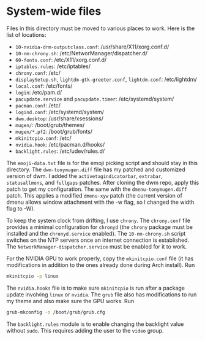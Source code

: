 # System-wide files

Files in this directory must be moved to various places to work. Here is the list of locations:

- `10-nvidia-drm-outputclass.conf`: /usr/share/X11/xorg.conf.d/
- `10-nm-chrony.sh`: /etc/NetworManager/dispatcher.d/
- `60-fonts.conf`: /etc/X11/xorg.conf.d/
- `iptables.rules`: /etc/iptables/
- `chrony.conf`: /etc/
- `displaySetup.sh`, `lightdm-gtk-greeter.conf`, `lightdm.conf`: /etc/lightdm/
- `local.conf`: /etc/fonts/
- `login`: /etc/pam.d/
- `pacupdate.service` and `pacupdate.timer`: /etc/systemd/system/
- `pacman.conf`: /etc/
- `logind.conf`: /etc/systemd/system/
- `dwm.desktop`: /usr/share/xsessions/
- `mugen/`: /boot/grub/themes/
- `mugen/*.pf2`: /boot/grub/fonts/
- `mkinitcpio.conf`: /etc/
- `nvidia.hook`: /etc/pacman.d/hooks/
- `backlight.rules`: /etc/udev/rules.d/

 The `emoji-data.txt` file is for the emoji picking script and should stay in this directory. The `dwm-tonymugen.diff` file has my patched and customized version of dwm. I added the `activetagindicatorbar`, `extrabar`, `statusallmons`, and `fullgaps` patches. After cloning the dwm repo, apply this patch to get my configuration. The same with the `dmenu-tonymugen.diff` patch. This applies a modified `dmenu-xyw` patch (the current version of dmenu allows window attachment with the -w flag, so I changed the width flag to -W).

To keep the system clock from drifting, I use `chrony`. The `chrony.conf` file provides a minimal configuration for `chronyd` (the `chrony` package must be installed and the `chronyd.service` enabled). The `10-nm-chrony.sh` script switches on the NTP servers once an internet connection is established. The `NetworkManager-dispatcher.service` must be enabled for it to work.

For the NVIDIA GPU to work properly, copy the `mkinitcpio.conf` file (it has modifications in addition to the ones already done during Arch install). Run

```sh
mkinitcpio -p linux
```

The `nvidia.hooks` file is to make sure `mkinitcpio` is run after a package update involving `linux` or `nvidia`. The `grub` file also has modifications to run my theme and also make sure the GPU works. Run

```sh
grub-mkconfig -o /boot/grub/grub.cfg
```

The `backlight.rules` module is to enable changing the backlight value without `sudo`. This requires adding the user to the `video` group.
